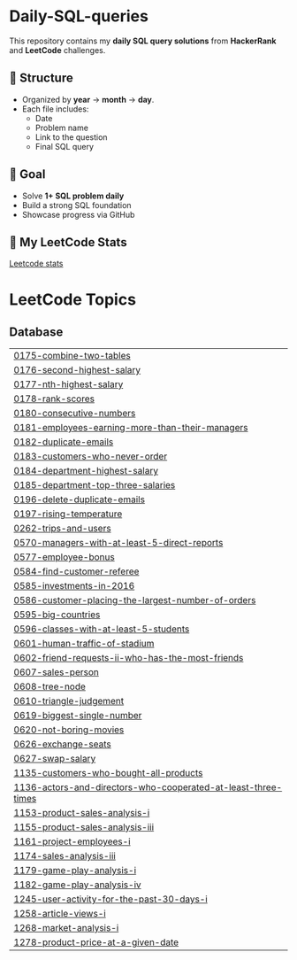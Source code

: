 # Daily-SQL-queries
This repository contains my **daily SQL query solutions** from **HackerRank** and **LeetCode** challenges.


## 📅 Structure
- Organized by **year** → **month** → **day**.
- Each file includes:
  - Date
  - Problem name
  - Link to the question
  - Final SQL query

## 🎯 Goal
- Solve **1+ SQL problem daily**
- Build a strong SQL foundation
- Showcase progress via GitHub

## 🧩 My LeetCode Stats
[Leetcode stats](https://leetcard.jacoblin.cool/shanvi1706?ext=heatmap)


<!---LeetCode Topics Start-->
# LeetCode Topics
## Database
|  |
| ------- |
| [0175-combine-two-tables](https://github.com/Shanvi1706/Daily-SQL-queries/tree/master/0175-combine-two-tables) |
| [0176-second-highest-salary](https://github.com/Shanvi1706/Daily-SQL-queries/tree/master/0176-second-highest-salary) |
| [0177-nth-highest-salary](https://github.com/Shanvi1706/Daily-SQL-queries/tree/master/0177-nth-highest-salary) |
| [0178-rank-scores](https://github.com/Shanvi1706/Daily-SQL-queries/tree/master/0178-rank-scores) |
| [0180-consecutive-numbers](https://github.com/Shanvi1706/Daily-SQL-queries/tree/master/0180-consecutive-numbers) |
| [0181-employees-earning-more-than-their-managers](https://github.com/Shanvi1706/Daily-SQL-queries/tree/master/0181-employees-earning-more-than-their-managers) |
| [0182-duplicate-emails](https://github.com/Shanvi1706/Daily-SQL-queries/tree/master/0182-duplicate-emails) |
| [0183-customers-who-never-order](https://github.com/Shanvi1706/Daily-SQL-queries/tree/master/0183-customers-who-never-order) |
| [0184-department-highest-salary](https://github.com/Shanvi1706/Daily-SQL-queries/tree/master/0184-department-highest-salary) |
| [0185-department-top-three-salaries](https://github.com/Shanvi1706/Daily-SQL-queries/tree/master/0185-department-top-three-salaries) |
| [0196-delete-duplicate-emails](https://github.com/Shanvi1706/Daily-SQL-queries/tree/master/0196-delete-duplicate-emails) |
| [0197-rising-temperature](https://github.com/Shanvi1706/Daily-SQL-queries/tree/master/0197-rising-temperature) |
| [0262-trips-and-users](https://github.com/Shanvi1706/Daily-SQL-queries/tree/master/0262-trips-and-users) |
| [0570-managers-with-at-least-5-direct-reports](https://github.com/Shanvi1706/Daily-SQL-queries/tree/master/0570-managers-with-at-least-5-direct-reports) |
| [0577-employee-bonus](https://github.com/Shanvi1706/Daily-SQL-queries/tree/master/0577-employee-bonus) |
| [0584-find-customer-referee](https://github.com/Shanvi1706/Daily-SQL-queries/tree/master/0584-find-customer-referee) |
| [0585-investments-in-2016](https://github.com/Shanvi1706/Daily-SQL-queries/tree/master/0585-investments-in-2016) |
| [0586-customer-placing-the-largest-number-of-orders](https://github.com/Shanvi1706/Daily-SQL-queries/tree/master/0586-customer-placing-the-largest-number-of-orders) |
| [0595-big-countries](https://github.com/Shanvi1706/Daily-SQL-queries/tree/master/0595-big-countries) |
| [0596-classes-with-at-least-5-students](https://github.com/Shanvi1706/Daily-SQL-queries/tree/master/0596-classes-with-at-least-5-students) |
| [0601-human-traffic-of-stadium](https://github.com/Shanvi1706/Daily-SQL-queries/tree/master/0601-human-traffic-of-stadium) |
| [0602-friend-requests-ii-who-has-the-most-friends](https://github.com/Shanvi1706/Daily-SQL-queries/tree/master/0602-friend-requests-ii-who-has-the-most-friends) |
| [0607-sales-person](https://github.com/Shanvi1706/Daily-SQL-queries/tree/master/0607-sales-person) |
| [0608-tree-node](https://github.com/Shanvi1706/Daily-SQL-queries/tree/master/0608-tree-node) |
| [0610-triangle-judgement](https://github.com/Shanvi1706/Daily-SQL-queries/tree/master/0610-triangle-judgement) |
| [0619-biggest-single-number](https://github.com/Shanvi1706/Daily-SQL-queries/tree/master/0619-biggest-single-number) |
| [0620-not-boring-movies](https://github.com/Shanvi1706/Daily-SQL-queries/tree/master/0620-not-boring-movies) |
| [0626-exchange-seats](https://github.com/Shanvi1706/Daily-SQL-queries/tree/master/0626-exchange-seats) |
| [0627-swap-salary](https://github.com/Shanvi1706/Daily-SQL-queries/tree/master/0627-swap-salary) |
| [1135-customers-who-bought-all-products](https://github.com/Shanvi1706/Daily-SQL-queries/tree/master/1135-customers-who-bought-all-products) |
| [1136-actors-and-directors-who-cooperated-at-least-three-times](https://github.com/Shanvi1706/Daily-SQL-queries/tree/master/1136-actors-and-directors-who-cooperated-at-least-three-times) |
| [1153-product-sales-analysis-i](https://github.com/Shanvi1706/Daily-SQL-queries/tree/master/1153-product-sales-analysis-i) |
| [1155-product-sales-analysis-iii](https://github.com/Shanvi1706/Daily-SQL-queries/tree/master/1155-product-sales-analysis-iii) |
| [1161-project-employees-i](https://github.com/Shanvi1706/Daily-SQL-queries/tree/master/1161-project-employees-i) |
| [1174-sales-analysis-iii](https://github.com/Shanvi1706/Daily-SQL-queries/tree/master/1174-sales-analysis-iii) |
| [1179-game-play-analysis-i](https://github.com/Shanvi1706/Daily-SQL-queries/tree/master/1179-game-play-analysis-i) |
| [1182-game-play-analysis-iv](https://github.com/Shanvi1706/Daily-SQL-queries/tree/master/1182-game-play-analysis-iv) |
| [1245-user-activity-for-the-past-30-days-i](https://github.com/Shanvi1706/Daily-SQL-queries/tree/master/1245-user-activity-for-the-past-30-days-i) |
| [1258-article-views-i](https://github.com/Shanvi1706/Daily-SQL-queries/tree/master/1258-article-views-i) |
| [1268-market-analysis-i](https://github.com/Shanvi1706/Daily-SQL-queries/tree/master/1268-market-analysis-i) |
| [1278-product-price-at-a-given-date](https://github.com/Shanvi1706/Daily-SQL-queries/tree/master/1278-product-price-at-a-given-date) |
<!---LeetCode Topics End-->